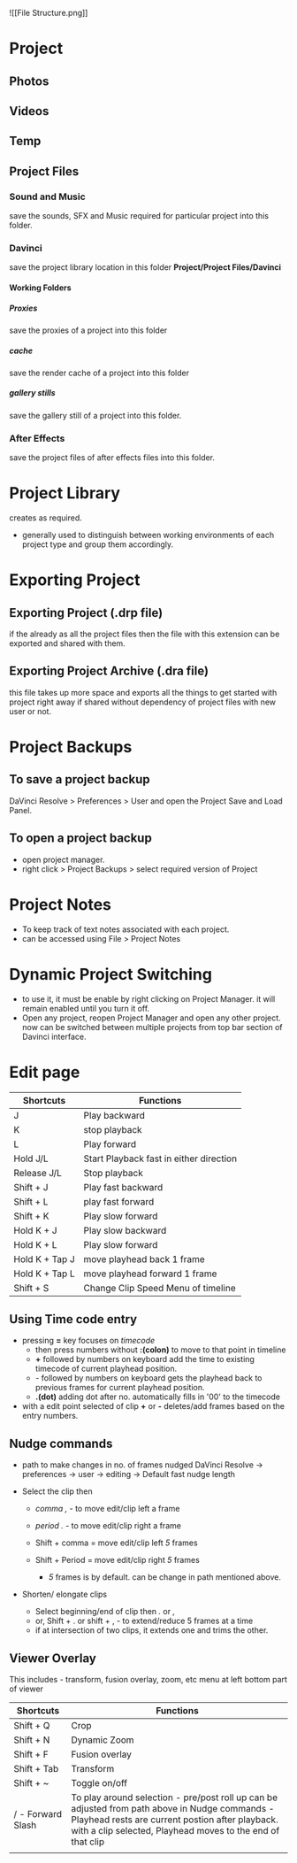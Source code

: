 ![[File Structure.png]]
# Project
## Photos
## Videos
## Temp
## Project Files
### Sound and Music
save the sounds, SFX and Music required for particular project into this folder.
### Davinci
save the project library location in this folder **Project/Project Files/Davinci**
#### Working Folders
##### Proxies
save the proxies of a project into this folder
##### cache
save the render cache of a project into this folder
##### gallery stills
save the gallery still of a project into this folder.

### After Effects
save the project files of after effects files into this folder.

# Project Library
creates as required. 
- generally used to distinguish between working environments of each project type and group them accordingly.
# Exporting Project
## Exporting Project (.drp file)
if the already as all the project files then the file with this extension can be exported and shared with them.

## Exporting Project Archive (.dra file)
this file takes up more space and exports all the things to get started with project right away if shared without dependency of project files with new user or not.

# Project Backups
## To save a project backup
DaVinci Resolve > Preferences > User and open the Project Save and Load Panel.

## To open a project backup
 - open project manager.
 - right click > Project Backups > select required version of Project

# Project Notes
- To keep track of text notes associated with each project.
- can be accessed using File > Project Notes

# Dynamic Project Switching
- to use it, it must be enable by right clicking on Project Manager. it will remain enabled until you turn it off.
- Open any project, reopen Project Manager and open any other project. now can be switched between multiple projects from top bar section of Davinci interface.

# Edit page
| Shortcuts      | Functions                               |
| -------------- | --------------------------------------- |
| J              | Play backward                           |
| K              | stop playback                           |
| L              | Play forward                            |
| Hold J/L       | Start Playback fast in either direction |
| Release J/L    | Stop playback                           |
| Shift + J      | Play fast backward                      |
| Shift + L      | play fast forward                       |
| Shift + K      | Play slow forward                       |
| Hold K + J     | Play slow backward                      |
| Hold K + L     | Play slow forward                       |
| Hold K + Tap J | move playhead back 1 frame              |
| Hold K + Tap L | move playhead forward 1 frame           |
| Shift + S      | Change Clip Speed Menu of timeline      |
## Using Time code entry
-  pressing **=** key focuses on *timecode*
	- then press numbers without **:(colon)** to move to that point in timeline
	- **+** followed by numbers on keyboard add the time to existing timecode of current playhead position.
	- *-* followed by numbers on keyboard gets the playhead back to previous frames for current playhead position.
	- **.(dot)** adding dot after no. automatically fills in '00' to the timecode
- with a edit point selected of clip **+** or **-** deletes/add frames based on the entry numbers.

## Nudge commands
- path to make changes in no. of frames nudged
DaVinci Resolve -> preferences -> user -> editing -> Default fast nudge length

- Select the clip then
	- *comma ,* - to move edit/clip left a frame
	- *period .* - to move edit/clip right a frame

	- Shift + comma = move edit/clip left *5* frames
	- Shift + Period = move edit/clip right *5* frames
		- *5* frames is by default. can be change in path mentioned above.

- Shorten/ elongate clips
	-  Select beginning/end of clip then *.* or *,*
	- or, Shift + . or shift + , - to extend/reduce 5 frames at a time
	- if at intersection of two clips, it extends one and trims the other.

## Viewer Overlay 
This includes - transform, fusion overlay, zoom, etc menu at left bottom part of viewer

| Shortcuts         | Functions                                                                                                                                                                                                       |
| ----------------- | --------------------------------------------------------------------------------------------------------------------------------------------------------------------------------------------------------------- |
| Shift + Q         | Crop                                                                                                                                                                                                            |
| Shift + N         | Dynamic Zoom                                                                                                                                                                                                    |
| Shift + F         | Fusion overlay                                                                                                                                                                                                  |
| Shift + Tab       | Transform                                                                                                                                                                                                       |
| Shift + ~         | Toggle on/off                                                                                                                                                                                                   |
| / - Forward Slash | To play around selection - pre/post roll up can be adjusted from path above in Nudge commands - Playhead rests are current postion after playback. with a clip selected, Playhead moves to the end of that clip |
|                   |                                                                                                                                                                                                                 |



